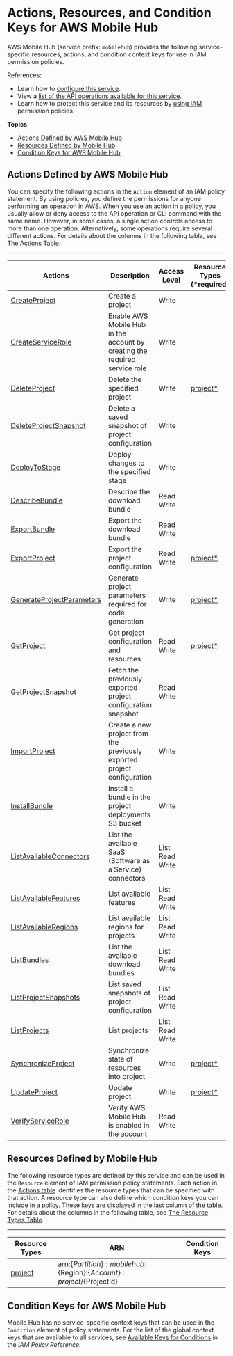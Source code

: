 # Actions, Resources, and Condition Keys for AWS Mobile Hub<a name="list_awsmobilehub"></a>

AWS Mobile Hub \(service prefix: `mobilehub`\) provides the following service\-specific resources, actions, and condition context keys for use in IAM permission policies\.

References:
+ Learn how to [configure this service](http://docs.aws.amazon.com/mobile-hub/latest/developerguide/)\.
+ View a [list of the API operations available for this service](http://docs.aws.amazon.com/mobile-hub/latest/developerguide/)\.
+ Learn how to protect this service and its resources by [using IAM](http://docs.aws.amazon.com/mobile-hub/latest/developerguide/reference-mobile-hub-iam-auth-access.html) permission policies\.

**Topics**
+ [Actions Defined by AWS Mobile Hub](#awsmobilehub-actions-as-permissions)
+ [Resources Defined by Mobile Hub](#awsmobilehub-resources-for-iam-policies)
+ [Condition Keys for AWS Mobile Hub](#awsmobilehub-policy-keys)

## Actions Defined by AWS Mobile Hub<a name="awsmobilehub-actions-as-permissions"></a>

You can specify the following actions in the `Action` element of an IAM policy statement\. By using policies, you define the permissions for anyone performing an operation in AWS\. When you use an action in a policy, you usually allow or deny access to the API operation or CLI command with the same name\. However, in some cases, a single action controls access to more than one operation\. Alternatively, some operations require several different actions\. For details about the columns in the following table, see [The Actions Table](reference_policies_actions-resources-contextkeys.md#actions_table)\.


****  

| Actions | Description | Access Level | Resource Types \(\*required\) | Condition Keys | Dependent Actions | 
| --- | --- | --- | --- | --- | --- | 
| [CreateProject](http://docs.aws.amazon.com/mobile-hub/latest/developerguide/managed-policies.html) | Create a project | Write  |  |  |  | 
| [CreateServiceRole](http://docs.aws.amazon.com/mobile-hub/latest/developerguide/managed-policies.html) | Enable AWS Mobile Hub in the account by creating the required service role | Write  |  |  |  | 
| [DeleteProject](http://docs.aws.amazon.com/mobile-hub/latest/developerguide/managed-policies.html) | Delete the specified project | Write  | [project\*](#awsmobilehub-project)  |  |  | 
| [DeleteProjectSnapshot](http://docs.aws.amazon.com/mobile-hub/latest/developerguide/managed-policies.html) | Delete a saved snapshot of project configuration | Write  |  |  |  | 
| [DeployToStage](http://docs.aws.amazon.com/mobile-hub/latest/developerguide/managed-policies.html) | Deploy changes to the specified stage | Write  |  |  |  | 
| [DescribeBundle](http://docs.aws.amazon.com/mobile-hub/latest/developerguide/managed-policies.html) | Describe the download bundle | Read Write  |  |  |  | 
| [ExportBundle](http://docs.aws.amazon.com/mobile-hub/latest/developerguide/managed-policies.html) | Export the download bundle | Read Write  |  |  |  | 
| [ExportProject](http://docs.aws.amazon.com/mobile-hub/latest/developerguide/managed-policies.html) | Export the project configuration | Read Write  | [project\*](#awsmobilehub-project)  |  |  | 
| [GenerateProjectParameters](http://docs.aws.amazon.com/mobile-hub/latest/developerguide/managed-policies.html) | Generate project parameters required for code generation | Write  | [project\*](#awsmobilehub-project)  |  |  | 
| [GetProject](http://docs.aws.amazon.com/mobile-hub/latest/developerguide/managed-policies.html) | Get project configuration and resources | Read Write  | [project\*](#awsmobilehub-project)  |  |  | 
| [GetProjectSnapshot](http://docs.aws.amazon.com/mobile-hub/latest/developerguide/managed-policies.html) | Fetch the previously exported project configuration snapshot | Read Write  |  |  |  | 
| [ImportProject](http://docs.aws.amazon.com/mobile-hub/latest/developerguide/managed-policies.html) | Create a new project from the previously exported project configuration | Write  |  |  |  | 
| [InstallBundle](http://docs.aws.amazon.com/mobile-hub/latest/developerguide/managed-policies.html) | Install a bundle in the project deployments S3 bucket | Write  |  |  |  | 
| [ListAvailableConnectors](http://docs.aws.amazon.com/mobile-hub/latest/developerguide/managed-policies.html) | List the available SaaS \(Software as a Service\) connectors | List Read Write  |  |  |  | 
| [ListAvailableFeatures](http://docs.aws.amazon.com/mobile-hub/latest/developerguide/managed-policies.html) | List available features | List Read Write  |  |  |  | 
| [ListAvailableRegions](http://docs.aws.amazon.com/mobile-hub/latest/developerguide/managed-policies.html) | List available regions for projects | List Read Write  |  |  |  | 
| [ListBundles](http://docs.aws.amazon.com/mobile-hub/latest/developerguide/managed-policies.html) | List the available download bundles | List Read Write  |  |  |  | 
| [ListProjectSnapshots](http://docs.aws.amazon.com/mobile-hub/latest/developerguide/managed-policies.html) | List saved snapshots of project configuration | List Read Write  |  |  |  | 
| [ListProjects](http://docs.aws.amazon.com/mobile-hub/latest/developerguide/managed-policies.html) | List projects | List Read Write  |  |  |  | 
| [SynchronizeProject](http://docs.aws.amazon.com/mobile-hub/latest/developerguide/managed-policies.html) | Synchronize state of resources into project | Write  | [project\*](#awsmobilehub-project)  |  |  | 
| [UpdateProject](http://docs.aws.amazon.com/mobile-hub/latest/developerguide/managed-policies.html) | Update project | Write  | [project\*](#awsmobilehub-project)  |  |  | 
| [VerifyServiceRole](http://docs.aws.amazon.com/mobile-hub/latest/developerguide/managed-policies.html) | Verify AWS Mobile Hub is enabled in the account | Read Write  |  |  |  | 

## Resources Defined by Mobile Hub<a name="awsmobilehub-resources-for-iam-policies"></a>

The following resource types are defined by this service and can be used in the `Resource` element of IAM permission policy statements\. Each action in the [Actions table](#awsmobilehub-actions-as-permissions) identifies the resource types that can be specified with that action\. A resource type can also define which condition keys you can include in a policy\. These keys are displayed in the last column of the table\. For details about the columns in the following table, see [The Resource Types Table](reference_policies_actions-resources-contextkeys.md#resources_table)\.


****  

| Resource Types | ARN | Condition Keys | 
| --- | --- | --- | 
| [project](http://docs.aws.amazon.com/mobile-hub/latest/developerguide/reference-mobile-hub-iam-managed-policies.html) | arn:$\{Partition\}:mobilehub:$\{Region\}:$\{Account\}:project/$\{ProjectId\} |  | 

## Condition Keys for AWS Mobile Hub<a name="awsmobilehub-policy-keys"></a>

Mobile Hub has no service\-specific context keys that can be used in the `Condition` element of policy statements\. For the list of the global context keys that are available to all services, see [Available Keys for Conditions](http://docs.aws.amazon.com/IAM/latest/UserGuide/reference_policies_condition-keys.html#AvailableKeys) in the *IAM Policy Reference*\.